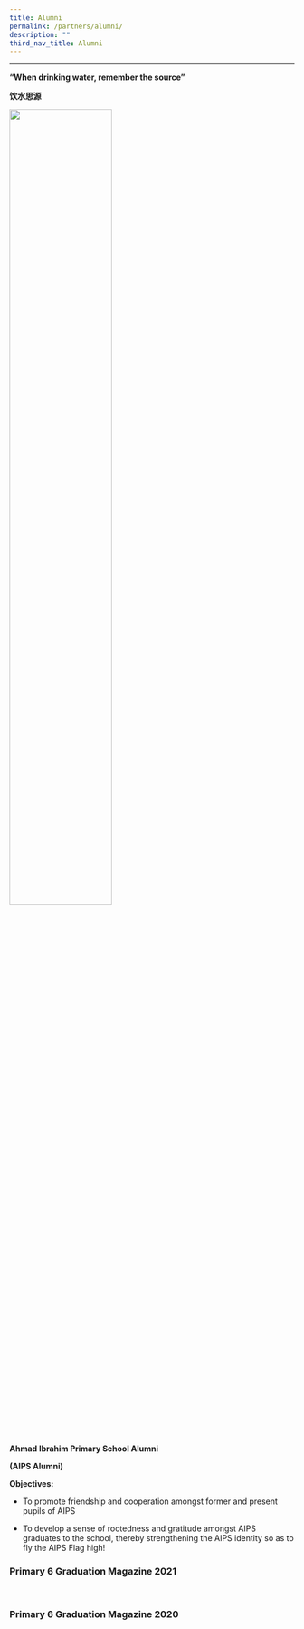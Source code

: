 ```yaml
---
title: Alumni
permalink: /partners/alumni/
description: ""
third_nav_title: Alumni
---
```

---

**“When drinking water, remember the source”**

**饮水思源**

  

<img src="/images/alumni.jpg"  
style="width:60%">

  

**Ahmad Ibrahim Primary School Alumni**

  

**(AIPS Alumni)**

**Objectives:**

  

*   To promote friendship and cooperation amongst former and present pupils of AIPS

  

*   To develop a sense of rootedness and gratitude amongst AIPS graduates to the school, thereby strengthening the AIPS identity so as to fly the AIPS Flag high!

### Primary 6 Graduation Magazine 2021

 <img src="/images/Primary%206%20Graduation%20Magazine%202021_01.png" alt="">
<img src="/images/Primary%206%20Graduation%20Magazine%202021_02.png" alt="">
<img src="/images/Primary%206%20Graduation%20Magazine%202021_03%20updated.png" alt="">
<img src="/images/Primary%206%20Graduation%20Magazine%202021_04%20updated.png" alt="">
<img src="/images/Primary%206%20Graduation%20Magazine%202021_05%20updated.png" alt="">
<img src="/images/Primary%206%20Graduation%20Magazine%202021_06.png" alt="">
<img src="/images/Primary%206%20Graduation%20Magazine%202021_07%20updated.png" alt="">
<img src="/images/Primary%206%20Graduation%20Magazine%202021_08.png" alt="">
<img src="/images/Primary%206%20Graduation%20Magazine%202021_09%20updated.png" alt="">
<img src="/images/Primary%206%20Graduation%20Magazine%202021_10%20updated.png" alt="">
<img src="/images/Primary%206%20Graduation%20Magazine%202021_11%20updated.png" alt="">
<img src="/images/Primary%206%20Graduation%20Magazine%202021_12%20updated.png" alt="">
<img src="/images/Primary%206%20Graduation%20Magazine%202021_13.png" alt="">
<img src="/images/Primary%206%20Graduation%20Magazine%202021_14.png" alt="">
<img src="/images/Primary%206%20Graduation%20Magazine%202021_15.png" alt="">
<img src="/images/Primary%206%20Graduation%20Magazine%202021_16.png" alt="">
<img src="/images/Primary%206%20Graduation%20Magazine%202021_17.png" alt="">
<img src="/images/Primary%206%20Graduation%20Magazine%202021_18.png" alt="">
<img src="/images/Primary%206%20Graduation%20Magazine%202021_19.png" alt="">
<img src="/images/Primary%206%20Graduation%20Magazine%202021_20.png" alt="">

### Primary 6 Graduation Magazine 2020

<img src="/images/Primary%206%20Graduation%20Magazine%202020_01.jpg" alt="">
<img src="/images/Primary%206%20Graduation%20Magazine%202020_02.jpg" alt="">
<img src="/images/Primary%206%20Graduation%20Magazine%202020_03.jpg" alt="">
<img src="/images/Primary%206%20Graduation%20Magazine%202020_04.jpg" alt="">
<img src="/images/Primary%206%20Graduation%20Magazine%202020_05.jpg" alt="">
<img src="/images/Primary%206%20Graduation%20Magazine%202020_06.jpg" alt="">
<img src="/images/Primary%206%20Graduation%20Magazine%202020_07.jpg" alt="">
<img src="/images/Primary%206%20Graduation%20Magazine%202020_08.jpg" alt="">
<img src="/images/Primary%206%20Graduation%20Magazine%202020_09.jpg" alt="">
<img src="/images/Primary%206%20Graduation%20Magazine%202020_10.jpg" alt="">

